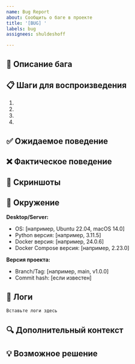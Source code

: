 ```yaml
---
name: Bug Report
about: Сообщить о баге в проекте
title: '[BUG] '
labels: bug
assignees: shuldeshoff

---
```


## 🐛 Описание бага

<!-- Четко и кратко опишите проблему -->

## 📋 Шаги для воспроизведения

<!-- Опишите детальные шаги для воспроизведения проблемы -->

1. 
2. 
3. 
4. 

## ✅ Ожидаемое поведение

<!-- Опишите, что должно было произойти -->

## ❌ Фактическое поведение

<!-- Опишите, что произошло на самом деле -->

## 📸 Скриншоты

<!-- Если применимо, добавьте скриншоты -->

## 🔧 Окружение

**Desktop/Server:**
- OS: [например, Ubuntu 22.04, macOS 14.0]
- Python версия: [например, 3.11.5]
- Docker версия: [например, 24.0.6]
- Docker Compose версия: [например, 2.23.0]

**Версия проекта:**
- Branch/Tag: [например, main, v1.0.0]
- Commit hash: [если известен]

## 📝 Логи

<!-- Вставьте релевантные логи -->

```
Вставьте логи здесь
```

## 🔍 Дополнительный контекст

<!-- Любая дополнительная информация о проблеме -->

## 💡 Возможное решение

<!-- Если у вас есть идеи, как это исправить -->

